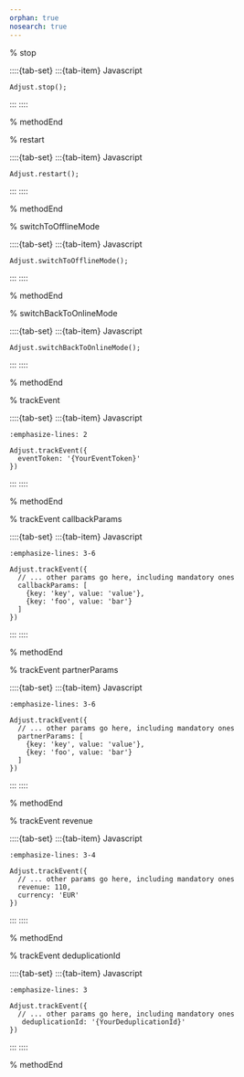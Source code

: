 ```yaml
---
orphan: true
nosearch: true
---
```


% stop

::::{tab-set}
:::{tab-item} Javascript
```{code-block} js
Adjust.stop();
```
:::
::::

% methodEnd

% restart

::::{tab-set}
:::{tab-item} Javascript
```{code-block} js
Adjust.restart();
```
:::
::::

% methodEnd

% switchToOfflineMode

::::{tab-set}
:::{tab-item} Javascript
```{code-block} js
Adjust.switchToOfflineMode();
```
:::
::::

% methodEnd

% switchBackToOnlineMode

::::{tab-set}
:::{tab-item} Javascript
```{code-block} js
Adjust.switchBackToOnlineMode();
```
:::
::::

% methodEnd

% trackEvent

::::{tab-set}
:::{tab-item} Javascript
```{code-block} js
:emphasize-lines: 2

Adjust.trackEvent({
  eventToken: '{YourEventToken}'
})
```
:::
::::

% methodEnd

% trackEvent callbackParams

::::{tab-set}
:::{tab-item} Javascript
```{code-block} js
:emphasize-lines: 3-6

Adjust.trackEvent({
  // ... other params go here, including mandatory ones
  callbackParams: [
    {key: 'key', value: 'value'}, 
    {key: 'foo', value: 'bar'}
  ]
})
```
:::
::::

% methodEnd

% trackEvent partnerParams

::::{tab-set}
:::{tab-item} Javascript
```{code-block} js
:emphasize-lines: 3-6

Adjust.trackEvent({
  // ... other params go here, including mandatory ones
  partnerParams: [
    {key: 'key', value: 'value'}, 
    {key: 'foo', value: 'bar'}
  ]
})
```
:::
::::

% methodEnd

% trackEvent revenue

::::{tab-set}
:::{tab-item} Javascript
```{code-block} js
:emphasize-lines: 3-4

Adjust.trackEvent({
  // ... other params go here, including mandatory ones
  revenue: 110,
  currency: 'EUR'
})
```
:::
::::

% methodEnd

% trackEvent deduplicationId

::::{tab-set}
:::{tab-item} Javascript
```{code-block} js
:emphasize-lines: 3

Adjust.trackEvent({
  // ... other params go here, including mandatory ones
   deduplicationId: '{YourDeduplicationId}'
})
```
:::
::::

% methodEnd
